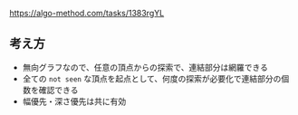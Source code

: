 https://algo-method.com/tasks/1383rgYL

## 考え方
- 無向グラフなので、任意の頂点からの探索で、連結部分は網羅できる
- 全ての `not seen` な頂点を起点として、何度の探索が必要化で連結部分の個数を確認できる
- 幅優先・深さ優先は共に有効
